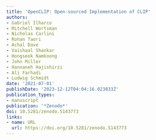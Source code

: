 ```yaml
---
title: 'OpenCLIP: Open-sourced Implementation of CLIP'
authors:
- Gabriel Ilharco
- Mitchell Wortsman
- Nicholas Carlini
- Rohan Taori
- Achal Dave
- Vaishaal Shankar
- Hongseok Namkoong
- John Miller
- Hannaneh Hajishirzi
- Ali Farhadi
- Ludwig Schmidt
date: '2021-07-01'
publishDate: '2023-12-12T04:04:16.023833Z'
publication_types:
- manuscript
publication: '*Zenodo*'
doi: 10.5281/zenodo.5143773
links:
- name: URL
  url: https://doi.org/10.5281/zenodo.5143773
---
```

